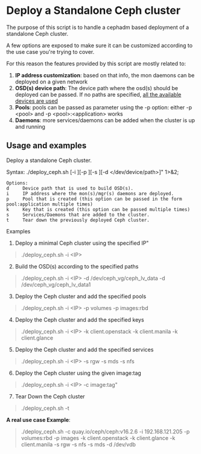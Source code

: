 # Deploy a Standalone Ceph cluster

The purpose of this script is to handle a cephadm based deployment of a standalone Ceph cluster.

A few options are exposed to make sure it can be customized according to the use case you're trying
to cover.

For this reason the features provided by this script are mostly related to:

1. **IP address customization**: based on that info, the mon daemons can be deployed on a given network
2. **OSD(s) device path**: The device path where the osd(s) should be deployed can be passed. If no paths are specified,
[all the available devices are used](https://docs.ceph.com/en/latest/cephadm/osd/#creating-new-osds)
3. **Pools**: pools can be passed as parameter using the -p option: either -p \<pool\> and -p \<pool\>:\<application\> works
4. **Daemons**: more services/daemons can be added when the cluster is up and running

## Usage and examples

Deploy a standalone Ceph cluster.

Syntax: ./deploy_ceph.sh [-i <ip>][-p <pool><application>][-s <service>][-d </dev/device/path>]" 1>&2;

~~~
Options:
d     Device path that is used to build OSD(s).
i     IP address where the mon(s)/mgr(s) daemons are deployed.
p     Pool that is created (this option can be passed in the form pool:application multiple times)
k     Key that is created (this option can be passed multiple times)
s     Services/Daemons that are added to the cluster.
t     Tear down the previously deployed Ceph cluster.
~~~

Examples

1. Deploy a minimal Ceph cluster using the specified IP"
> ./deploy_ceph.sh -i \<IP\>

2. Build the OSD(s) according to the specified paths
> ./deploy_ceph.sh -i \<IP\> -d /dev/ceph_vg/ceph_lv_data -d /dev/ceph_vg/ceph_lv_data1

3. Deploy the Ceph cluster and add the specified pools
> ./deploy_ceph.sh -i \<IP\> -p volumes -p images:rbd

4. Deploy the Ceph cluster and add the specified keys
> ./deploy_ceph.sh -i \<IP\> -k client.openstack -k client.manila -k client.glance

5. Deploy the Ceph cluster and add the specified services
> ./deploy_ceph.sh -i \<IP\> -s rgw -s mds -s nfs

6. Deploy the Ceph cluster using the given image:tag
> ./deploy_ceph.sh -i \<IP\> -c image:tag"

7. Tear Down the Ceph cluster
> ./deploy_ceph.sh -t

**A real use case Example**:

> ./deploy_ceph.sh -c quay.io/ceph/ceph:v16.2.6 -i 192.168.121.205 -p volumes:rbd -p images -k client.openstack -k client.glance -k client.manila -s rgw -s nfs -s mds -d /dev/vdb
